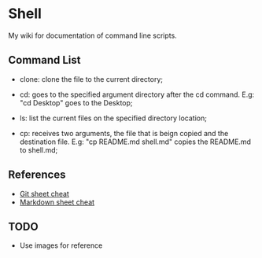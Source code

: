 # Shell

My wiki for documentation of command line scripts.

## Command List

- clone: clone the file to the current directory;

- cd: goes to the specified argument directory after the cd command. E.g: "cd Desktop" goes to the Desktop;

- ls: list the current files on the specified directory location;

- cp: receives two arguments, the file that is beign copied and the destination file. E.g: "cp README.md shell.md" copies the README.md to shell.md;

## References

- [Git sheet cheat](https://education.github.com/git-cheat-sheet-education.pdf)
- [Markdown sheet cheat](https://guides.github.com/features/mastering-markdown)

## TODO

- Use images for reference
